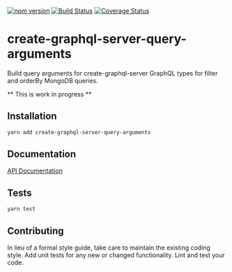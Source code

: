 [![npm version](https://badge.fury.io/js/create-graphql-server-query-arguments.svg)](http://badge.fury.io/js/create-graphql-server-query-arguments) [![Build Status](https://travis-ci.org/tobkle/create-graphql-server-query-arguments.svg?branch=master)](https://travis-ci.org/tobkle/create-graphql-server-query-arguments) [![Coverage Status](https://coveralls.io/repos/github/tobkle/create-graphql-server-query-arguments/badge.svg?branch=master)](https://coveralls.io/github/tobkle/create-graphql-server-query-arguments?branch=master)

# create-graphql-server-query-arguments

Build query arguments for create-graphql-server GraphQL types for filter and orderBy MongoDB queries.


** This is work in progress **

## Installation 

```bash
yarn add create-graphql-server-query-arguments
```

## Documentation
[API Documentation](https://tobkle.github.io/create-graphql-server-query-arguments/)


## Tests
```bash
yarn test
```

## Contributing
In lieu of a formal style guide, take care to maintain the existing coding style. Add unit tests for any new or changed functionality. Lint and test your code.


